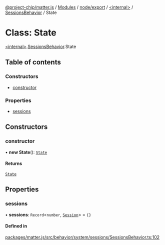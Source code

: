 [@project-chip/matter.js](../README.md) / [Modules](../modules.md) / [node/export](../modules/node_export.md) / [\<internal\>](../modules/node_export._internal_.md) / [SessionsBehavior](../modules/node_export._internal_.SessionsBehavior.md) / State

# Class: State

[\<internal\>](../modules/node_export._internal_.md).[SessionsBehavior](../modules/node_export._internal_.SessionsBehavior.md).State

## Table of contents

### Constructors

- [constructor](node_export._internal_.SessionsBehavior.State.md#constructor)

### Properties

- [sessions](node_export._internal_.SessionsBehavior.State.md#sessions)

## Constructors

### constructor

• **new State**(): [`State`](node_export._internal_.SessionsBehavior.State.md)

#### Returns

[`State`](node_export._internal_.SessionsBehavior.State.md)

## Properties

### sessions

• **sessions**: `Record`\<`number`, [`Session`](../interfaces/node_export._internal_.SessionsBehavior.Session.md)\> = `{}`

#### Defined in

[packages/matter.js/src/behavior/system/sessions/SessionsBehavior.ts:102](https://github.com/project-chip/matter.js/blob/558e12c94a201592c28c7bc0743705360b3e5ca6/packages/matter.js/src/behavior/system/sessions/SessionsBehavior.ts#L102)
